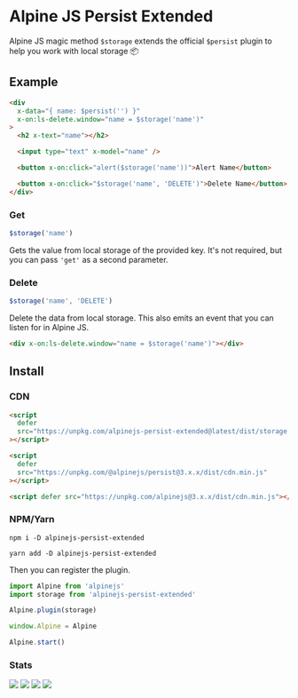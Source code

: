 # Alpine JS Persist Extended

Alpine JS magic method `$storage` extends the official `$persist` plugin to help
you work with local storage 📦

## Example

```html
<div
  x-data="{ name: $persist('') }"
  x-on:ls-delete.window="name = $storage('name')"
>
  <h2 x-text="name"></h2>

  <input type="text" x-model="name" />

  <button x-on:click="alert($storage('name'))">Alert Name</button>

  <button x-on:click="$storage('name', 'DELETE')">Delete Name</button>
</div>
```

### Get

```js
$storage('name')
```

Gets the value from local storage of the provided key. It's not required, but
you can pass `'get'` as a second parameter.

### Delete

```js
$storage('name', 'DELETE')
```

Delete the data from local storage. This also emits an event that you can listen
for in Alpine JS.

```html
<div x-on:ls-delete.window="name = $storage('name')"></div>
```

## Install

### CDN

```html
<script
  defer
  src="https://unpkg.com/alpinejs-persist-extended@latest/dist/storage.min.js"
></script>

<script
  defer
  src="https://unpkg.com/@alpinejs/persist@3.x.x/dist/cdn.min.js"
></script>

<script defer src="https://unpkg.com/alpinejs@3.x.x/dist/cdn.min.js"></script>
```

### NPM/Yarn

```shell
npm i -D alpinejs-persist-extended

yarn add -D alpinejs-persist-extended
```

Then you can register the plugin.

```js
import Alpine from 'alpinejs'
import storage from 'alpinejs-persist-extended'

Alpine.plugin(storage)

window.Alpine = Alpine

Alpine.start()
```

### Stats

![](https://img.shields.io/bundlephobia/min/alpinejs-persist-extended)
![](https://img.shields.io/npm/v/alpinejs-persist-extended)
![](https://img.shields.io/npm/dt/alpinejs-persist-extended)
![](https://img.shields.io/github/license/markmead/alpinejs-persist-extended)
